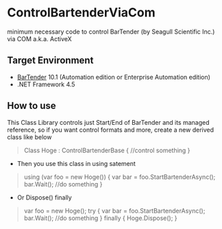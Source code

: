 # ControlBartenderViaCom
minimum necessary code to control BarTender (by Seagull Scientific Inc.) via COM a.k.a. ActiveX

## Target Environment
- [BarTender] 10.1 (Automation edition or Enterprise Automation edition)
- .NET Framework 4.5

## How to use
This Class Library controls just Start/End of BarTender and its managed reference, so if you want control formats and more, create a new derived class like below
> Class Hoge : ControlBartenderBase
> {
>    //control something
> }
- Then you use this class in using satement
> using (var foo = new Hoge())
> {
> 	var bar = foo.StartBartenderAsync();
> 	bar.Wait();
> 	//do something
> }
- Or Dispose() finally
> var foo = new Hoge();
> try {
> 	var bar = foo.StartBartenderAsync();
> 	bar.Wait();
> 	//do something 
> }
> finally {
> 	Hoge.Dispose();
> }
 
[BarTender]: http://www.seagullscientific.com/label-software/barcode-label-design-and-printing.aspx